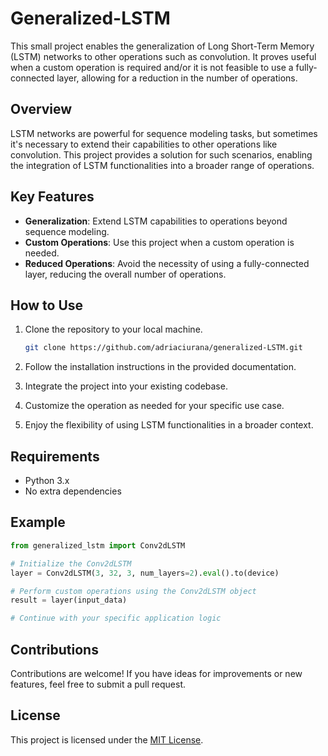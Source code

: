 # Generalized-LSTM

This small project enables the generalization of Long Short-Term Memory (LSTM) networks to other operations such as convolution. It proves useful when a custom operation is required and/or it is not feasible to use a fully-connected layer, allowing for a reduction in the number of operations.

## Overview

LSTM networks are powerful for sequence modeling tasks, but sometimes it's necessary to extend their capabilities to other operations like convolution. This project provides a solution for such scenarios, enabling the integration of LSTM functionalities into a broader range of operations.

## Key Features

- **Generalization**: Extend LSTM capabilities to operations beyond sequence modeling.
- **Custom Operations**: Use this project when a custom operation is needed.
- **Reduced Operations**: Avoid the necessity of using a fully-connected layer, reducing the overall number of operations.

## How to Use

1. Clone the repository to your local machine.
   ```bash
   git clone https://github.com/adriaciurana/generalized-LSTM.git
   ```

2. Follow the installation instructions in the provided documentation.

3. Integrate the project into your existing codebase.

4. Customize the operation as needed for your specific use case.

5. Enjoy the flexibility of using LSTM functionalities in a broader context.

## Requirements

- Python 3.x
- No extra dependencies

## Example

```python
from generalized_lstm import Conv2dLSTM

# Initialize the Conv2dLSTM
layer = Conv2dLSTM(3, 32, 3, num_layers=2).eval().to(device)

# Perform custom operations using the Conv2dLSTM object
result = layer(input_data)

# Continue with your specific application logic
```

## Contributions

Contributions are welcome! If you have ideas for improvements or new features, feel free to submit a pull request.

## License

This project is licensed under the [MIT License](LICENSE).